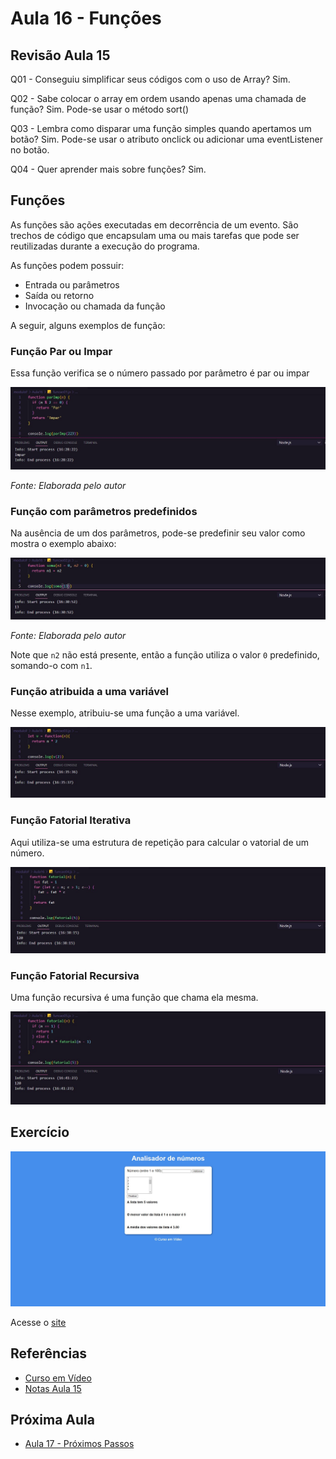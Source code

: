 # Aula 16 - Funções

## Revisão Aula 15

Q01 - Conseguiu simplificar seus códigos com o uso de Array?
Sim.

Q02 - Sabe colocar o array em ordem usando apenas uma chamada de função?
Sim. Pode-se usar o método sort()

Q03 - Lembra como disparar uma função simples quando apertamos um botão?
Sim. Pode-se usar o atributo onclick ou adicionar uma eventListener no botão.

Q04 - Quer aprender mais sobre funções?
Sim.

## Funções

As funções são ações executadas em decorrência de um evento. São trechos de código que encapsulam uma ou mais tarefas que pode ser reutilizadas durante a execução do programa.

As funções podem possuir:

- Entrada ou parâmetros
- Saída ou retorno
- Invocação ou chamada da função

A seguir, alguns exemplos de função:

### Função Par ou Impar

Essa função verifica se o número passado por parâmetro é par ou impar

![](./exemploDeFuncao.jpg)

_Fonte: Elaborada pelo autor_

### Função com parâmetros predefinidos

Na ausência de um dos parâmetros, pode-se predefinir seu valor como mostra o exemplo abaixo:

![](./exemploDeFuncao02.jpg)

_Fonte: Elaborada pelo autor_

Note que `n2` não está presente, então a função utiliza o valor `0` predefinido, somando-o com `n1`.

### Função atribuida a uma variável

Nesse exemplo, atribuiu-se uma função a uma variável.

![](./exemploDeFuncao03.jpg)

### Função Fatorial Iterativa

Aqui utiliza-se uma estrutura de repetição para calcular o vatorial de um número.

![](./exemploDeFuncao04.jpg)

### Função Fatorial Recursiva

Uma função recursiva é uma função que chama ela mesma.

![](./exemploDeFuncao05.jpg)

## Exercício

![](./ex018-0.jpg)

Acesse o [site](https://gabrielgustavoms.github.io/cursoemvideojs/moduloF/Aula16/ex018/)

## Referências

- [Curso em Vídeo](https://www.youtube.com/c/CursoemV%C3%ADdeo)
- [Notas Aula 15](../Aula15/)

## Próxima Aula

- [Aula 17 - Próximos Passos](../Aula17/)
